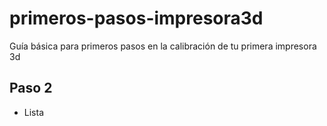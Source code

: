 # primeros-pasos-impresora3d
Guía básica para primeros pasos en la calibración de tu primera impresora 3d

## Paso 2

 - Lista

